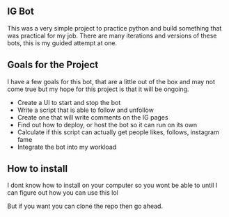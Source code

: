 ## IG Bot

This was a very simple project to practice python and build something that was practical for my job. There are many iterations and versions of these bots, this is my guided attempt at one.

## Goals for the Project
I have a few goals for this bot, that are a little out of the box and may not come true but my hope for this project is that it will be ongoing.

* Create a UI to start and stop the bot
* Write a script that is able to follow and unfollow 
* Create one that will write comments on the IG pages
* Find out how to deploy, or host the bot so it can run on its own
* Calculate if this script can actually get people likes, follows, instagram fame
* Integrate the bot into my workload

## How to install
I dont know how to install on your computer so you wont be able to until I can figure out how you can use this lol

But if you want you can clone the repo then go ahead.
 